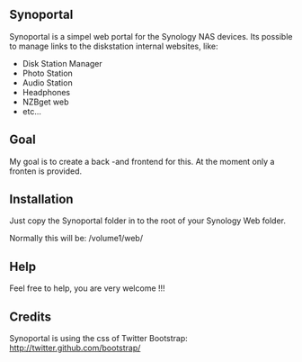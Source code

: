 Synoportal
----------

Synoportal is a simpel web portal for the Synology NAS devices.
Its possible to manage links to the diskstation internal websites, like:
* Disk Station Manager
* Photo Station
* Audio Station
* Headphones
* NZBget web 
* etc...

Goal
----
My goal is to create a back -and frontend for this.
At the moment only a fronten is provided.

Installation
------------
Just copy the Synoportal folder in to the root of your Synology Web folder.

Normally this will be: /volume1/web/

Help
----
Feel free to help, you are very welcome  !!!

Credits
-------
Synoportal is using the css of Twitter Bootstrap: http://twitter.github.com/bootstrap/
